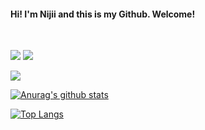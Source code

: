 #### Hi! I'm Nijii and this is my Github. Welcome!

<br />

![](https://media.giphy.com/media/1gVUhlXhETaRRxzeHO/giphy.gif)  ![](https://visitor-badge.glitch.me/badge?page_id=NijiiD.NijiiD.readme)

<img align="center" src="https://github-readme-stats.vercel.app/api/<top-langs>/?username=<USERNAME>&theme=<THEME_NAME>" />

[![Anurag's github stats](https://github-readme-stats.vercel.app/api?username=NijiiD)](https://github.com/anuraghazra/github-readme-stats)

[![Top Langs](https://github-readme-stats.vercel.app/api/top-langs/?username=NijiiD)](https://github.com/anuraghazra/github-readme-stats)


